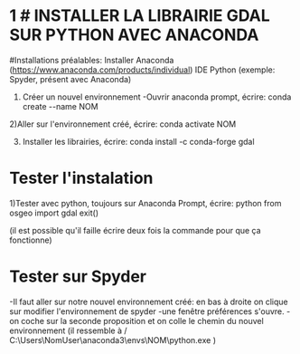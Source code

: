
# 1 # INSTALLER LA LIBRAIRIE GDAL SUR PYTHON AVEC ANACONDA 
#Installations préalables:
Installer Anaconda (https://www.anaconda.com/products/individual)
IDE Python (exemple: Spyder, présent avec Anaconda)

1) Créer un nouvel environnement
-Ouvrir anaconda prompt, écrire:
conda create --name NOM

 2)Aller sur l'environnement créé, écrire:
conda activate NOM

3) Installer les librairies, écrire: 
conda install -c conda-forge gdal


# Tester l'instalation
 1)Tester avec python, toujours sur Anaconda Prompt, écrire:
python
from osgeo import gdal
exit()

(il est possible qu'il faille écrire deux fois la commande pour que ça fonctionne)

# Tester sur Spyder
-Il faut aller sur notre nouvel environnement créé: en bas à droite on clique sur modifier l'environnement de spyder
-une fenêtre préférences s'ouvre.
-on coche sur la seconde proposition et on colle le chemin du nouvel environnement
(il ressemble à /
C:\Users\NomUser\anaconda3\envs\NOM\python.exe
)
